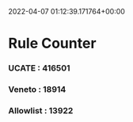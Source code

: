 2022-04-07 01:12:39.171764+00:00
# Rule Counter 
 ### UCATE : 416501

 ### Veneto : 18914

 ### Allowlist : 13922